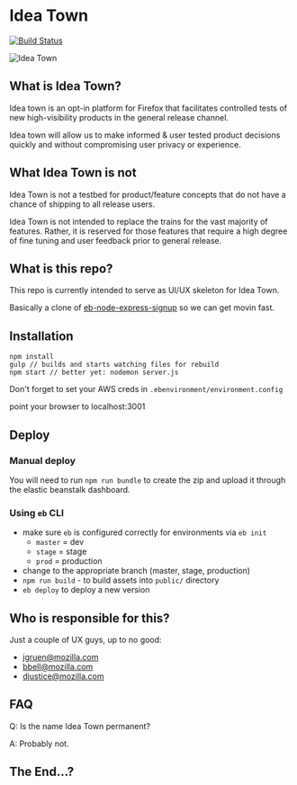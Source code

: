 # Idea Town

[![Build Status](https://travis-ci.org/mozilla/idea-town.svg?branch=master)](https://travis-ci.org/mozilla/idea-town)

![Idea Town](https://raw.githubusercontent.com/mozilla/idea-town/master/src/images/town%402x.png)

## What is Idea Town?

Idea town is an opt-in platform for Firefox that facilitates controlled tests of new high-visibility products in the general release channel.

Idea town will allow us to make informed & user tested product decisions quickly and without compromising user privacy or experience.

## What Idea Town is not

Idea Town is not a testbed for product/feature concepts that do not have a chance of shipping to all release users.

Idea Town is not intended to replace the trains for the vast majority of features. Rather, it is reserved for those features that require a high degree of fine tuning and user feedback prior to general release.

## What is this repo?

This repo is currently intended to serve as UI/UX skeleton for Idea Town.

Basically a clone of [eb-node-express-signup](https://github.com/awslabs/eb-node-express-signup) so we can get movin fast.

## Installation

```
npm install
gulp // builds and starts watching files for rebuild
npm start // better yet: nodemon server.js
```

Don't forget to set your AWS creds in `.ebenvironment/environment.config`

point your browser to localhost:3001

## Deploy

### Manual deploy

You will need to run `npm run bundle` to create the zip and upload it through the
elastic beanstalk dashboard.

### Using `eb` CLI

- make sure `eb` is configured correctly for environments via `eb init`
  - `master` = dev
  - `stage`  = stage
  - `prod`   = production
- change to the appropriate branch (master, stage, production)
- `npm run build` - to build assets into `public/` directory
- `eb deploy` to deploy a new version

## Who is responsible for this?

Just a couple of UX guys, up to no good:
- jgruen@mozilla.com
- bbell@mozilla.com
- djustice@mozilla.com

## FAQ

Q: Is the name Idea Town permanent?

A: Probably not.

## The End...?
